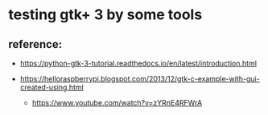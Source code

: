 # testing gtk+ 3 by some tools

## reference:

- https://python-gtk-3-tutorial.readthedocs.io/en/latest/introduction.html

- https://helloraspberrypi.blogspot.com/2013/12/gtk-c-example-with-gui-created-using.html
    + https://www.youtube.com/watch?v=zYRnE4RFWrA
